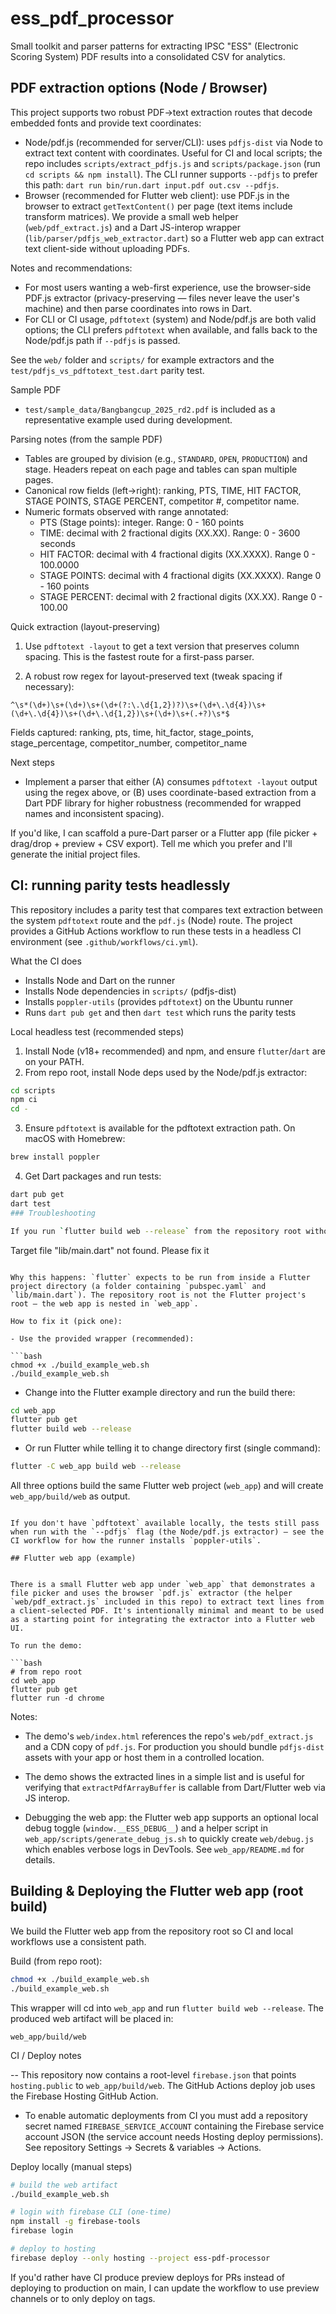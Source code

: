 # ess_pdf_processor
Small toolkit and parser patterns for extracting IPSC "ESS" (Electronic Scoring System) PDF results into a consolidated CSV for analytics.

## PDF extraction options (Node / Browser)

This project supports two robust PDF→text extraction routes that decode embedded fonts and provide text coordinates:

- Node/pdf.js (recommended for server/CLI): uses `pdfjs-dist` via Node to extract text content with coordinates. Useful for CI and local scripts; the repo includes `scripts/extract_pdfjs.js` and `scripts/package.json` (run `cd scripts && npm install`). The CLI runner supports `--pdfjs` to prefer this path: `dart run bin/run.dart input.pdf out.csv --pdfjs`.
- Browser (recommended for Flutter web client): use PDF.js in the browser to extract `getTextContent()` per page (text items include transform matrices). We provide a small web helper (`web/pdf_extract.js`) and a Dart JS-interop wrapper (`lib/parser/pdfjs_web_extractor.dart`) so a Flutter web app can extract text client-side without uploading PDFs.

Notes and recommendations:
- For most users wanting a web-first experience, use the browser-side PDF.js extractor (privacy-preserving — files never leave the user's machine) and then parse coordinates into rows in Dart.
- For CLI or CI usage, `pdftotext` (system) and Node/pdf.js are both valid options; the CLI prefers `pdftotext` when available, and falls back to the Node/pdf.js path if `--pdfjs` is passed.

See the `web/` folder and `scripts/` for example extractors and the `test/pdfjs_vs_pdftotext_test.dart` parity test.


Sample PDF
 - `test/sample_data/Bangbangcup_2025_rd2.pdf` is included as a representative example used during development.

Parsing notes (from the sample PDF)
 - Tables are grouped by division (e.g., `STANDARD`, `OPEN`, `PRODUCTION`) and stage. Headers repeat on each page and tables can span multiple pages.
 - Canonical row fields (left→right): ranking, PTS, TIME, HIT FACTOR, STAGE POINTS, STAGE PERCENT, competitor #, competitor name.
 - Numeric formats observed with range annotated:
	 - PTS (Stage points): integer. Range: 0 - 160 points
	 - TIME: decimal with 2 fractional digits (XX.XX). Range: 0 - 3600 seconds
	 - HIT FACTOR: decimal with 4 fractional digits (XX.XXXX). Range 0 - 100.0000
	 - STAGE POINTS: decimal with 4 fractional digits (XX.XXXX). Range 0 - 160 points
	 - STAGE PERCENT: decimal with 2 fractional digits (XX.XX). Range 0 - 100.00

Quick extraction (layout-preserving)
1. Use `pdftotext -layout` to get a text version that preserves column spacing. This is the fastest route for a first-pass parser.

2. A robust row regex for layout-preserved text (tweak spacing if necessary):

```
^\s*(\d+)\s+(\d+)\s+(\d+(?:\.\d{1,2})?)\s+(\d+\.\d{4})\s+(\d+\.\d{4})\s+(\d+\.\d{1,2})\s+(\d+)\s+(.+?)\s*$
```

Fields captured: ranking, pts, time, hit_factor, stage_points, stage_percentage, competitor_number, competitor_name

Next steps
 - Implement a parser that either (A) consumes `pdftotext -layout` output using the regex above, or (B) uses coordinate-based extraction from a Dart PDF library for higher robustness (recommended for wrapped names and inconsistent spacing).

If you'd like, I can scaffold a pure-Dart parser or a Flutter app (file picker + drag/drop + preview + CSV export). Tell me which you prefer and I'll generate the initial project files.

## CI: running parity tests headlessly

This repository includes a parity test that compares text extraction between the system `pdftotext` route and the `pdf.js` (Node) route. The project provides a GitHub Actions workflow to run these tests in a headless CI environment (see `.github/workflows/ci.yml`).

What the CI does
- Installs Node and Dart on the runner
- Installs Node dependencies in `scripts/` (pdfjs-dist)
- Installs `poppler-utils` (provides `pdftotext`) on the Ubuntu runner
- Runs `dart pub get` and then `dart test` which runs the parity tests

Local headless test (recommended steps)

1. Install Node (v18+ recommended) and npm, and ensure `flutter`/`dart` are on your PATH.
2. From repo root, install Node deps used by the Node/pdf.js extractor:

```bash
cd scripts
npm ci
cd -
```

3. Ensure `pdftotext` is available for the pdftotext extraction path. On macOS with Homebrew:

```bash
brew install poppler
```

4. Get Dart packages and run tests:

```bash
dart pub get
dart test
### Troubleshooting

If you run `flutter build web --release` from the repository root without changing directory, Flutter will look for a `lib/main.dart` in the current directory and fail with an error like:

```
Target file "lib/main.dart" not found. Please fix it
```

Why this happens: `flutter` expects to be run from inside a Flutter project directory (a folder containing `pubspec.yaml` and `lib/main.dart`). The repository root is not the Flutter project's root — the web app is nested in `web_app`.

How to fix it (pick one):

- Use the provided wrapper (recommended):

```bash
chmod +x ./build_example_web.sh
./build_example_web.sh
```


- Change into the Flutter example directory and run the build there:

```bash
cd web_app
flutter pub get
flutter build web --release
```


- Or run Flutter while telling it to change directory first (single command):

```bash
flutter -C web_app build web --release
```

All three options build the same Flutter web project (`web_app`) and will create `web_app/build/web` as output.
```

If you don't have `pdftotext` available locally, the tests still pass when run with the `--pdfjs` flag (the Node/pdf.js extractor) — see the CI workflow for how the runner installs `poppler-utils`.

## Flutter web app (example)


There is a small Flutter web app under `web_app` that demonstrates a file picker and uses the browser `pdf.js` extractor (the helper `web/pdf_extract.js` included in this repo) to extract text lines from a client-selected PDF. It's intentionally minimal and meant to be used as a starting point for integrating the extractor into a Flutter web UI.

To run the demo:

```bash
# from repo root
cd web_app
flutter pub get
flutter run -d chrome
```

Notes:
- The demo's `web/index.html` references the repo's `web/pdf_extract.js` and a CDN copy of `pdf.js`. For production you should bundle `pdfjs-dist` assets with your app or host them in a controlled location.

- The demo shows the extracted lines in a simple list and is useful for verifying that `extractPdfArrayBuffer` is callable from Dart/Flutter web via JS interop.

- Debugging the web app: the Flutter web app supports an optional local debug toggle (`window.__ESS_DEBUG__`) and a helper script in `web_app/scripts/generate_debug_js.sh` to quickly create `web/debug.js` which enables verbose logs in DevTools. See `web_app/README.md` for details.


## Building & Deploying the Flutter web app (root build)

We build the Flutter web app from the repository root so CI and local workflows use a consistent path.

Build (from repo root):

```bash
chmod +x ./build_example_web.sh
./build_example_web.sh
```

This wrapper will cd into `web_app` and run `flutter build web --release`. The produced web artifact will be placed in:

```
web_app/build/web
```

CI / Deploy notes

-- This repository now contains a root-level `firebase.json` that points `hosting.public` to `web_app/build/web`. The GitHub Actions deploy job uses the Firebase Hosting GitHub Action.
- To enable automatic deployments from CI you must add a repository secret named `FIREBASE_SERVICE_ACCOUNT` containing the Firebase service account JSON (the service account needs Hosting deploy permissions). See repository Settings → Secrets & variables → Actions.

Deploy locally (manual steps)

```bash
# build the web artifact
./build_example_web.sh

# login with firebase CLI (one-time)
npm install -g firebase-tools
firebase login

# deploy to hosting
firebase deploy --only hosting --project ess-pdf-processor
```

If you'd rather have CI produce preview deploys for PRs instead of deploying to production on main, I can update the workflow to use preview channels or to only deploy on tags.

